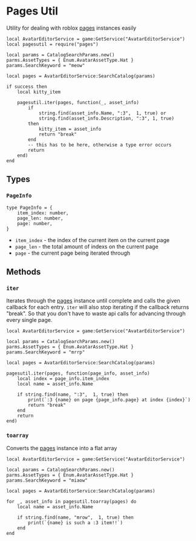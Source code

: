 # Pages Util

Utility for dealing with roblox [pages](https://create.roblox.com/docs/reference/engine/classes/Pages) instances easily

```luau
local AvatarEditorService = game:GetService("AvatarEditorService")
local pagesutil = require("pages")

local params = CatalogSearchParams.new()
parms.AssetTypes = { Enum.AvatarAssetType.Hat }
params.SearchKeyword = "meow"

local pages = AvatarEditorService:SearchCatalog(params)

if success then
	local kitty_item

	pagesutil.iter(pages, function(_, asset_info)
		if 
			string.find(asset_info.Name, ":3",  1, true) or 
			string.find(asset_info.Description, ":3", 1, true)
		then
			kitty_item = asset_info
			return "break"
		end
		-- this has to be here, otherwise a type error occurs
		return
	end)
end
```

## Types

### `PageInfo`
```luau
type PageInfo = {
	item_index: number,
	page_len: number,
	page: number,
}
```
* `item_index` - the index of the current item on the current page
* `page_len` - the total amount of indexs on the current page
* `page` - the current page being iterated through

## Methods

### `iter`

Iterates through the [pages](https://create.roblox.com/docs/reference/engine/classes/Pages) instance until complete and calls the given callback for each entry. `iter` will also stop iterating if the callback returns "break". So that you don't have to
waste api calls for advancing through every single page.

```luau
local AvatarEditorService = game:GetService("AvatarEditorService")

local params = CatalogSearchParams.new()
parms.AssetTypes = { Enum.AvatarAssetType.Hat }
params.SearchKeyword = "mrrp"

local pages = AvatarEditorService:SearchCatalog(params)

pagesutil.iter(pages, function(page_info, asset_info)
	local index = page_info.item_index
	local name = asset_info.Name

	if string.find(name, ":3",  1, true) then
		print(`:3 {name} on page {page_info.page} at index {index}`)
		return "break"
	end
	return
end)
```

### `toarray`

Converts the [pages](https://create.roblox.com/docs/reference/engine/classes/Pages) instance into a flat array

```luau
local AvatarEditorService = game:GetService("AvatarEditorService")

local params = CatalogSearchParams.new()
parms.AssetTypes = { Enum.AvatarAssetType.Hat }
params.SearchKeyword = "miaow"

local pages = AvatarEditorService:SearchCatalog(params)

for _, asset_info in pagesutil.toarray(pages) do
	local name = asset_info.Name

	if string.find(name, "mrow",  1, true) then
		print(`{name} is such a :3 item!!`)
	end
end
```